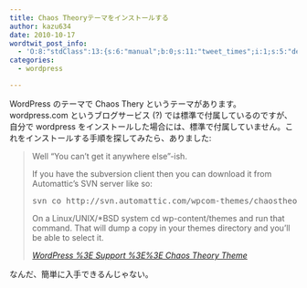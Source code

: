 ```yaml
---
title: Chaos Theoryテーマをインストールする
author: kazu634
date: 2010-10-17
wordtwit_post_info:
  - 'O:8:"stdClass":13:{s:6:"manual";b:0;s:11:"tweet_times";i:1;s:5:"delay";i:0;s:7:"enabled";i:1;s:10:"separation";s:2:"60";s:7:"version";s:3:"3.7";s:14:"tweet_template";b:0;s:6:"status";i:2;s:6:"result";a:0:{}s:13:"tweet_counter";i:2;s:13:"tweet_log_ids";a:1:{i:0;i:5361;}s:9:"hash_tags";a:0:{}s:8:"accounts";a:1:{i:0;s:7:"kazu634";}}'
categories:
  - wordpress

---
```

<div class="section">
<p>
    WordPress のテーマで Chaos Thery というテーマがあります。 wordpress.com というブログサービス (?) では標準で付属しているのですが、自分で wordpress をインストールした場合には、標準で付属していません。これをインストールする手順を探してみたら、ありました:
</p>
  
<blockquote title="WordPress %3E Support %3E%3E Chaos Theory Theme" cite="http://wordpress.org/support/topic/chaos-theory-theme">
<p>
      Well &#8220;You can&#8217;t get it anywhere else&#8221;-ish.
</p>
    
<p>
      If you have the subversion client then you can download it from Automattic&#8217;s SVN server like so:
</p>
    
<pre class="syntax-highlight">
svn co http://svn.automattic.com/wpcom-themes/chaostheory/
</pre>
    
<p>
      On a Linux/UNIX/*BSD system cd wp-content/themes and run that command. That will dump a copy in your themes directory and you&#8217;ll be able to select it.
</p>
    
<p>
<cite><a href="http://wordpress.org/support/topic/chaos-theory-theme" onclick="__gaTracker('send', 'event', 'outbound-article', 'http://wordpress.org/support/topic/chaos-theory-theme', 'WordPress %3E Support %3E%3E Chaos Theory Theme');" target="_blank">WordPress %3E Support %3E%3E Chaos Theory Theme</a></cite>
</p>
</blockquote>
  
<p>
    なんだ、簡単に入手できるんじゃない。
</p>
</div>
